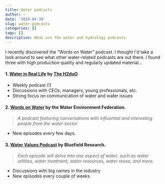 ```yaml
---
title: Water podcasts
author: ~
date: '2020-04-30'
slug: water-podcasts
categories: []
tags: []
description: What are the water and hydrology podcasts
---
```


I recently discovered the "Words on Water" podcast. I thought I'd take a look around to see what other water-related podcasts are out there. I found three with high production quality and regularly updated material...

#### 1. [Water in Real Life](https://www.theh2duo.com/waterinreallife/page/2/) by [The H2duO](https://twitter.com/THE_H2duO)
- Weekly podcast (!)
- Discussions with CEOs, managers, young professionals, etc.
- Strong focus on communication of water and water issues

#### 2. [Words on Water]() by the Water Environment Federation.
> *A podcast featuring conversations with influential and interesting people from the water sector*

- New episodes every few days.

#### 3. [Water Values Podcast](https://www.bluefieldresearch.com/podcast-2/) by Bluefield Research.
> *Each episode will delve into one aspect of water, such as water utilities, water treatment, water resources, water reuse, and more.*

- Discussions with big names in the industry
- New episodes every couple of weeks



